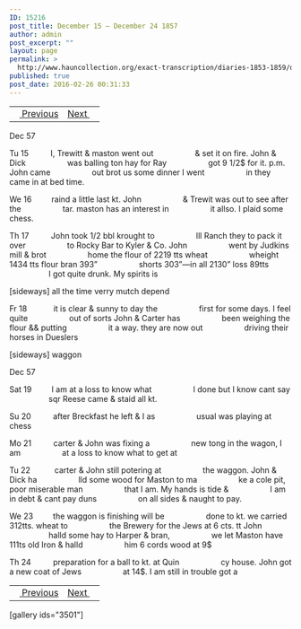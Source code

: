 ```yaml
---
ID: 15216
post_title: December 15 – December 24 1857
author: admin
post_excerpt: ""
layout: page
permalink: >
  http://www.hauncollection.org/exact-transcription/diaries-1853-1859/december-15-december-24-1857/
published: true
post_date: 2016-02-26 00:31:33
---
```

<table style="width: 100%;" align="center">
<tbody>
<tr>
<td><a href="http://www.hauncollection.org/version-2/diaries-1853-1859/december-8-december-14-1857/"><img src="https://lh3.googleusercontent.com/-EFJpxxNiPNw/VqgtWBCZrMI/AAAAAAAAAFU/WfY4lPFWWkg/s800-Ic42/Soeb-Plain-Arrows-8-10px.png" alt="" width="10" height="10" /> Previous</a></td>
<td style="text-align: right;"><a href="http://www.hauncollection.org/version-2/diaries-1853-1859/december-24-december-31-1857/">Next <img src="https://lh3.googleusercontent.com/-67k0cYlpXHw/VqgtWKz1MXI/AAAAAAAAAFU/k9PW_Piyurk/s800-Ic42/Soeb-Plain-Arrows-5-10px.png" alt="" width="10" height="10" /></a></td>
</tr>
</tbody>
</table>
Dec 57

Tu 15          I, Trewitt &amp; maston went out
<span style="margin-left: 70px;">&amp; set it on fire. John &amp; Dick
<span style="margin-left: 70px;">was balling ton hay for Ray
<span style="margin-left: 70px;">got 9 1/2$ for it. p.m. John came
<span style="margin-left: 70px;">out brot us some dinner I went
<span style="margin-left: 70px;">in they came in at bed time.</span></span></span></span></span>

We 16         raind a little last kt. John
<span style="margin-left: 70px;">&amp; Trewit was out to see after the
<span style="margin-left: 70px;">tar. maston has an interest in
<span style="margin-left: 70px;">it allso. I plaid some chess.</span></span></span>

Th 17          John took 1/2 bbl krought to
<span style="margin-left: 70px;">Ill Ranch they to pack it over
<span style="margin-left: 70px;">to Rocky Bar to Kyler &amp; Co. John
<span style="margin-left: 70px;">went by Judkins mill &amp; brot
<span style="margin-left: 70px;">home the flour of 2219 tts wheat
<span style="margin-left: 70px;">wheight 1434 tts flour bran 393”
<span style="margin-left: 70px;">shorts 303”—in all 2130” loss 89tts
<span style="margin-left: 70px;">I got quite drunk. My spirits is</span></span></span></span></span></span></span>

[sideways]
all the time verry
mutch depend

Fr 18            it is clear &amp; sunny to day the
<span style="margin-left: 70px;">first for some days. I feel quite
<span style="margin-left: 70px;">out of sorts John &amp; Carter has
<span style="margin-left: 70px;">been weighing the flour &amp;&amp; putting
<span style="margin-left: 70px;">it a way. they are now out
<span style="margin-left: 70px;">driving their horses in Dueslers</span></span></span></span></span>

[sideways]
waggon

Dec 57

Sat 19         I am at a loss to know what
<span style="margin-left: 70px;">I done but I know cant say
<span style="margin-left: 70px;">sqr Reese came &amp; staid all kt.</span></span>

Su 20          after Breckfast he left &amp; I as
<span style="margin-left: 70px;">usual was playing at chess</span>

Mo 21          carter &amp; John was fixing a
<span style="margin-left: 70px;">new tong in the wagon, I am
<span style="margin-left: 70px;">at a loss to know what to get at</span></span>

Tu 22           carter &amp; John still potering at
<span style="margin-left: 70px;">the waggon. John &amp; Dick ha
<span style="margin-left: 70px;">lld some wood for Maston to ma
<span style="margin-left: 70px;">ke a cole pit, poor miserable man
<span style="margin-left: 70px;">that I am. My hands is tide &amp;
<span style="margin-left: 70px;">I am in debt &amp; cant pay duns
<span style="margin-left: 70px;">on all sides &amp; naught to pay.</span></span></span></span></span></span>

We 23         the waggon is finishing will be
<span style="margin-left: 70px;">done to kt. we carried 312tts. wheat to
<span style="margin-left: 70px;">the Brewery for the Jews at 6 cts. tt John
<span style="margin-left: 70px;">halld some hay to Harper &amp; bran,
<span style="margin-left: 70px;">we let Maston have 111ts old Iron &amp; halld
<span style="margin-left: 70px;">him 6 cords wood at 9$</span></span></span></span></span>

Th 24          preparation for a ball to kt. at Quin
<span style="margin-left: 70px;">cy house. John got a new coat of Jews
<span style="margin-left: 70px;">at 14$. I am still in trouble got a</span></span>
<table style="width: 100%;" align="center">
<tbody>
<tr>
<td><a href="http://www.hauncollection.org/version-2/diaries-1853-1859/december-8-december-14-1857/"><img src="https://lh3.googleusercontent.com/-EFJpxxNiPNw/VqgtWBCZrMI/AAAAAAAAAFU/WfY4lPFWWkg/s800-Ic42/Soeb-Plain-Arrows-8-10px.png" alt="" width="10" height="10" /> Previous</a></td>
<td style="text-align: right;"><a href="http://www.hauncollection.org/version-2/diaries-1853-1859/december-24-december-31-1857/">Next <img src="https://lh3.googleusercontent.com/-67k0cYlpXHw/VqgtWKz1MXI/AAAAAAAAAFU/k9PW_Piyurk/s800-Ic42/Soeb-Plain-Arrows-5-10px.png" alt="" width="10" height="10" /></a></td>
</tr>
</tbody>
</table>
[gallery ids="3501"]